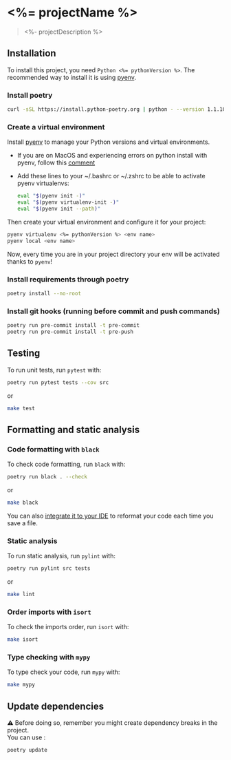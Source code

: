 # <%= projectName %>

> <%- projectDescription %>

## Installation

To install this project, you need `Python <%= pythonVersion %>`.
The recommended way to install it is using [pyenv](https://github.com/pyenv/pyenv).

### Install poetry

```bash
curl -sSL https://install.python-poetry.org | python - --version 1.1.10
```
### Create a virtual environment 

Install [pyenv](https://github.com/pyenv/pyenv) to manage your Python versions and virtual environments.
- If you are on MacOS and experiencing errors on python install with pyenv, follow this [comment](https://github.com/pyenv/pyenv/issues/1740#issuecomment-738749988)
- Add these lines to your ~/.bashrc or ~/.zshrc to be able to activate pyenv virtualenvs:

    ```bash
    eval "$(pyenv init -)"
    eval "$(pyenv virtualenv-init -)"
    eval "$(pyenv init --path)"
    ```

Then create your virtual environment and configure it for your project:

```bash
pyenv virtualenv <%= pythonVersion %> <env name>
pyenv local <env name>
```
Now, every time you are in your project directory your env will be activated thanks to `pyenv`!
### Install requirements through poetry

```bash
poetry install --no-root
```

### Install git hooks (running before commit and push commands)

```bash
poetry run pre-commit install -t pre-commit
poetry run pre-commit install -t pre-push
```

## Testing

To run unit tests, run `pytest` with:
```bash
poetry run pytest tests --cov src
```
or
```bash
make test
```

## Formatting and static analysis

### Code formatting with `black`

To check code formatting, run `black` with:
```bash
poetry run black . --check
```
or
```bash
make black
```

You can also [integrate it to your IDE](https://black.readthedocs.io/en/stable/integrations/editors.html) to reformat
your code each time you save a file.

### Static analysis

To run static analysis, run `pylint` with:
```bash
poetry run pylint src tests
```
or
```bash
make lint
```

### Order imports with `isort`

To check the imports order, run `isort` with:
```bash
make isort
```

### Type checking with `mypy`

To type check your code, run `mypy` with:
```bash
make mypy
```


## Update dependencies
:warning: Before doing so, remember you might create dependency breaks in the project. <br />
You can use :
```bash
poetry update
```
